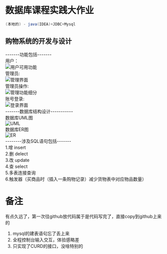 # 数据库课程实践大作业
```java
(本地的) - java(IDEA)+JDBC+Mysql
```

## 购物系统的开发与设计
-------功能包括-------<br>
用户：<br>
![用户可用功能](https://github.com/Andouls/DataBase_ShoppingSystem/blob/main/java%E8%B4%AD%E7%89%A9%E7%B3%BB%E7%BB%9F/%E7%94%A8%E6%88%B7%E9%80%89%E9%A1%B9.jpg)
<br>
管理员:<br>
![管理界面](https://github.com/Andouls/DataBase_ShoppingSystem/blob/main/java%E8%B4%AD%E7%89%A9%E7%B3%BB%E7%BB%9F/%E7%AE%A1%E7%90%86%E7%95%8C%E9%9D%A2.jpg)
<br>
管理员操作:<br>
![管理功能细分](https://github.com/Andouls/DataBase_ShoppingSystem/blob/main/java%E8%B4%AD%E7%89%A9%E7%B3%BB%E7%BB%9F/%E7%AE%A1%E7%90%86%E7%BB%86%E5%88%86%E5%8A%9F%E8%83%BD.jpg)
<br>
账号登录:<br>
![登录界面](https://github.com/Andouls/DataBase_ShoppingSystem/blob/main/java%E8%B4%AD%E7%89%A9%E7%B3%BB%E7%BB%9F/%E7%99%BB%E5%BD%95%E7%95%8C%E9%9D%A2.jpg)
<br>
-------数据库结构设计-----------<br>
数据库UML图<br>
![UML](https://github.com/Andouls/DataBase_ShoppingSystem/blob/main/java%E8%B4%AD%E7%89%A9%E7%B3%BB%E7%BB%9F/%E6%95%B0%E6%8D%AE%E5%BA%93UML%E5%9B%BE.png)
<br>
数据库ER图<br>
![ER](https://github.com/Andouls/DataBase_ShoppingSystem/blob/main/java%E8%B4%AD%E7%89%A9%E7%B3%BB%E7%BB%9F/%E6%95%B0%E6%8D%AE%E5%BA%93ER%E5%9B%BE.png)<br>
--------涉及SQL语句包括-------<br>
1.增 insert<br>
2.删 delect<br>
3.改 update<br>
4.查 select<br>
5.多表连接查询<br>
6.触发器（买商品时（插入一条购物记录）减少货物表中对应物品数量）<br>

# 备注
有点久远了，第一次往github放代码属于是代码写完了，直接copy到github上来的
1. mysql的建表语句忘了丢上来
2. 全程控制台输入交互，体验感略差
3. 只实现了CURD的接口，没啥特别的
